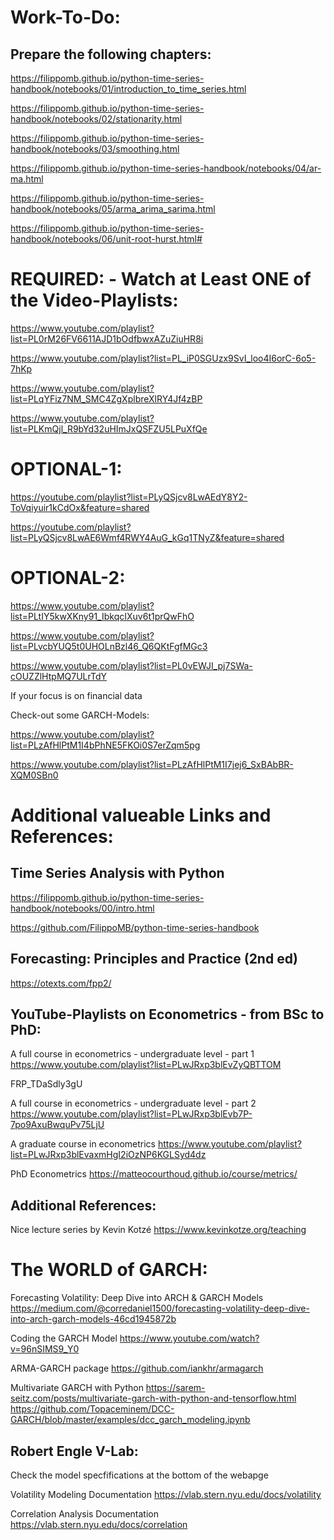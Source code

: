 # Work-To-Do:

## Prepare the following chapters:

https://filippomb.github.io/python-time-series-handbook/notebooks/01/introduction_to_time_series.html

https://filippomb.github.io/python-time-series-handbook/notebooks/02/stationarity.html

https://filippomb.github.io/python-time-series-handbook/notebooks/03/smoothing.html

https://filippomb.github.io/python-time-series-handbook/notebooks/04/ar-ma.html

https://filippomb.github.io/python-time-series-handbook/notebooks/05/arma_arima_sarima.html

https://filippomb.github.io/python-time-series-handbook/notebooks/06/unit-root-hurst.html#

# REQUIRED: - Watch at Least ONE of the Video-Playlists:

https://www.youtube.com/playlist?list=PL0rM26FV6611AJD1bOdfbwxAZuZiuHR8i

https://www.youtube.com/playlist?list=PL_iP0SGUzx9SvI_loo4I6orC-6o5-7hKp

https://www.youtube.com/playlist?list=PLqYFiz7NM_SMC4ZgXplbreXlRY4Jf4zBP

https://www.youtube.com/playlist?list=PLKmQjl_R9bYd32uHImJxQSFZU5LPuXfQe

# OPTIONAL-1:

https://youtube.com/playlist?list=PLyQSjcv8LwAEdY8Y2-ToVqiyuir1kCdOx&feature=shared

https://youtube.com/playlist?list=PLyQSjcv8LwAE6Wmf4RWY4AuG_kGq1TNyZ&feature=shared


# OPTIONAL-2:

https://www.youtube.com/playlist?list=PLtIY5kwXKny91_IbkqcIXuv6t1prQwFhO

https://www.youtube.com/playlist?list=PLvcbYUQ5t0UHOLnBzl46_Q6QKtFgfMGc3

https://www.youtube.com/playlist?list=PL0vEWJI_pj7SWa-cOUZZlHtpMQ7ULrTdY


If your focus is on financial data 

Check-out some GARCH-Models:

https://www.youtube.com/playlist?list=PLzAfHlPtM1I4bPhNE5FKOi0S7erZqm5pg

https://www.youtube.com/playlist?list=PLzAfHlPtM1I7jej6_SxBAbBR-XQM0SBn0

# Additional valueable Links and References:

## Time Series Analysis with Python

https://filippomb.github.io/python-time-series-handbook/notebooks/00/intro.html

https://github.com/FilippoMB/python-time-series-handbook

## Forecasting: Principles and Practice (2nd ed)

https://otexts.com/fpp2/

## YouTube-Playlists on Econometrics - from BSc to PhD:

A full course in econometrics - undergraduate level - part 1
https://www.youtube.com/playlist?list=PLwJRxp3blEvZyQBTTOM

FRP_TDaSdly3gU

A full course in econometrics - undergraduate level - part 2
https://www.youtube.com/playlist?list=PLwJRxp3blEvb7P-7po9AxuBwquPv75LjU

A graduate course in econometrics
https://www.youtube.com/playlist?list=PLwJRxp3blEvaxmHgI2iOzNP6KGLSyd4dz

PhD Econometrics
https://matteocourthoud.github.io/course/metrics/

## Additional References:

Nice lecture series by Kevin Kotzé
https://www.kevinkotze.org/teaching

# The WORLD of GARCH:

Forecasting Volatility: Deep Dive into ARCH & GARCH Models
https://medium.com/@corredaniel1500/forecasting-volatility-deep-dive-into-arch-garch-models-46cd1945872b

Coding the GARCH Model 
https://www.youtube.com/watch?v=96nSIMS9_Y0

ARMA-GARCH package
https://github.com/iankhr/armagarch

Multivariate GARCH with Python
https://sarem-seitz.com/posts/multivariate-garch-with-python-and-tensorflow.html
https://github.com/Topaceminem/DCC-GARCH/blob/master/examples/dcc_garch_modeling.ipynb

## Robert Engle V-Lab:
Check the model specfifications at the bottom of the webapge

Volatility Modeling Documentation
https://vlab.stern.nyu.edu/docs/volatility

Correlation Analysis Documentation
https://vlab.stern.nyu.edu/docs/correlation
